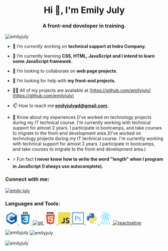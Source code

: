 <h1 align="center">Hi 👋, I'm Emily July</h1>
<h3 align="center">A front-end developer in training.</h3>

<p align="left"> <img src="https://komarev.com/ghpvc/?username=emilyjuly&label=Profile%20views&color=ec8ee4&style=flat" alt="emilyjuly" /> </p>

- 🔭 I’m currently working on **technical support at Indra Company.**

- 🌱 I’m currently learning **CSS, HTML, JavaScript and I intend to learn some JavaScript framewok.**

- 👯 I’m looking to collaborate on **web page projects.**

- 🤝 I’m looking for help with **my front-end projects.**

- 👨‍💻 All of my projects are available at [https://github.com/emilyjuly](https://github.com/emilyjuly)

- 📫 How to reach me **emilyjulygd@gmail.com.**

- 📄 Know about my experiences [I've worked on technology projects during my IT technical course. I'm currently working with technical support for almost 2 years. I participate in bootcamps, and take courses to migrate to the front-end development area.](I've worked on technology projects during my IT technical course. I'm currently working with technical support for almost 2 years. I participate in bootcamps, and take courses to migrate to the front-end development area.)

- ⚡ Fun fact **I never know how to write the word "length" when I program in JavaScript (I always use autocomplete).**

<h3 align="left">Connect with me:</h3>
<p align="left">
<a href="https://linkedin.com/in/emily july" target="blank"><img align="center" src="https://raw.githubusercontent.com/rahuldkjain/github-profile-readme-generator/master/src/images/icons/Social/linked-in-alt.svg" alt="emily july" height="30" width="40" /></a>
</p>

<h3 align="left">Languages and Tools:</h3>
<p align="left"> <a href="https://www.cprogramming.com/" target="_blank" rel="noreferrer"> <img src="https://raw.githubusercontent.com/devicons/devicon/master/icons/c/c-original.svg" alt="c" width="40" height="40"/> </a> <a href="https://www.w3schools.com/css/" target="_blank" rel="noreferrer"> <img src="https://raw.githubusercontent.com/devicons/devicon/master/icons/css3/css3-original-wordmark.svg" alt="css3" width="40" height="40"/> </a> <a href="https://git-scm.com/" target="_blank" rel="noreferrer"> <img src="https://www.vectorlogo.zone/logos/git-scm/git-scm-icon.svg" alt="git" width="40" height="40"/> </a> <a href="https://www.w3.org/html/" target="_blank" rel="noreferrer"> <img src="https://raw.githubusercontent.com/devicons/devicon/master/icons/html5/html5-original-wordmark.svg" alt="html5" width="40" height="40"/> </a> <a href="https://developer.mozilla.org/en-US/docs/Web/JavaScript" target="_blank" rel="noreferrer"> <img src="https://raw.githubusercontent.com/devicons/devicon/master/icons/javascript/javascript-original.svg" alt="javascript" width="40" height="40"/> </a> <a href="https://www.photoshop.com/en" target="_blank" rel="noreferrer"> <img src="https://raw.githubusercontent.com/devicons/devicon/master/icons/photoshop/photoshop-line.svg" alt="photoshop" width="40" height="40"/> </a> <a href="https://www.python.org" target="_blank" rel="noreferrer"> <img src="https://raw.githubusercontent.com/devicons/devicon/master/icons/python/python-original.svg" alt="python" width="40" height="40"/> </a> <a href="https://reactjs.org/" target="_blank" rel="noreferrer"> <img src="https://raw.githubusercontent.com/devicons/devicon/master/icons/react/react-original-wordmark.svg" alt="react" width="40" height="40"/> </a> <a href="https://reactnative.dev/" target="_blank" rel="noreferrer"> <img src="https://reactnative.dev/img/header_logo.svg" alt="reactnative" width="40" height="40"/> </a> </p>

<p><img align="left" src="https://github-readme-stats.vercel.app/api/top-langs?username=emilyjuly&show_icons=true&theme=dracula&title_color=ff99da&text_color=f49aec&bg_color=3e3d3d&locale=en&layout=compact" alt="emilyjuly" /></p>

<p>&nbsp;<img align="center" src="https://github-readme-stats.vercel.app/api?username=emilyjuly&show_icons=true&theme=dracula&title_color=ee8ccf&text_color=f594d6&bg_color=313030&locale=en" alt="emilyjuly" /></p>

<p><img align="center" src="https://github-readme-streak-stats.herokuapp.com/?user=emilyjuly&" alt="emilyjuly" /></p>
